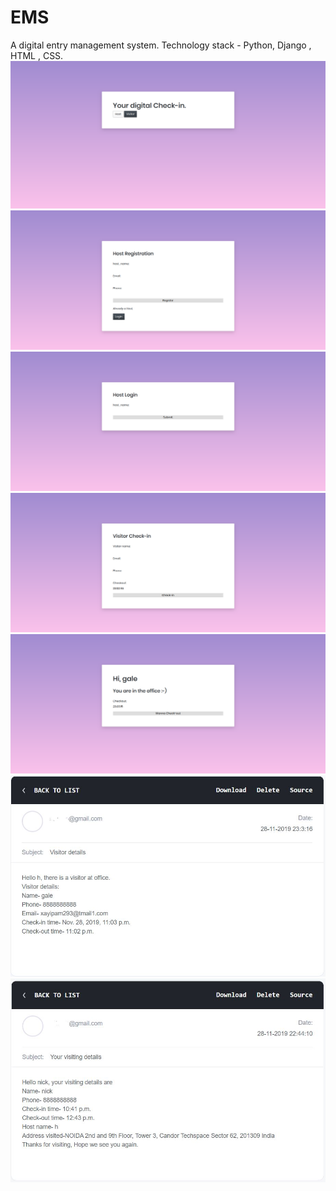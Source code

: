# EMS
A digital entry management system.
Technology stack - Python, Django , HTML , CSS.
![Homepage](readme/image.png)
![Homepage](readme/1.png)
![Homepage](readme/2.png)
![Homepage](readme/3.png)
![Homepage](readme/4.png)
![Homepage](readme/visitor.JPG)
![Homepage](readme/visiting.JPG)
